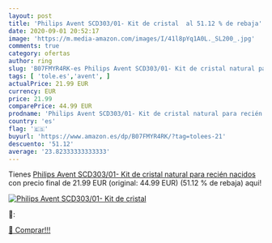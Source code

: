 ```yaml
---
layout: post
title: 'Philips Avent SCD303/01- Kit de cristal  al 51.12 % de rebaja'
date: 2020-09-01 20:52:17
image: 'https://m.media-amazon.com/images/I/41l8pYq1A0L._SL200_.jpg'
comments: true
category: ofertas
author: ring
slug: 'B07FMYR4RK-es Philips Avent SCD303/01- Kit de cristal natural para...'
tags: [ 'tole.es','avent', ]
actualPrice: 21.99 EUR
currency: EUR
price: 21.99
comparePrice: 44.99 EUR
prodname: 'Philips Avent SCD303/01- Kit de cristal natural para recién nacidos'
country: 'es'
flag: '🇪🇸'
buyurl: 'https://www.amazon.es/dp/B07FMYR4RK/?tag=tolees-21'
descuento: '51.12'
average: '23.82333333333333'
---
```


Tienes [Philips Avent SCD303/01- Kit de cristal natural para recién nacidos](https://www.amazon.es/dp/B07FMYR4RK/?tag=tolees-21) con precio final de  21.99 EUR (original: 44.99 EUR) (51.12 %  de rebaja) aqui!

[![Philips Avent SCD303/01- Kit de cristal ](https://m.media-amazon.com/images/I/41l8pYq1A0L._SL200_.jpg)](https://www.amazon.es/dp/B07FMYR4RK/?tag=tolees-21)

🔎:


[🛒 Comprar!!!](https://www.amazon.es/dp/B07FMYR4RK/?tag=tolees-21)
